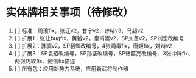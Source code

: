 # 实体牌相关事项（待修改）

1. [ ] 标准：周瑜fix，张辽v2，甘宁v2，许褚v3，马超v2
2. [ ] 扩展1：张让bugfix，黄钺v2，皇甫嵩v2，SP刘备v2，SP刘宏改编号
3. [ ] 扩展2：骅骝v2，SP貂蝉改编号，4张鸩毒fix，唐姬fix，刘辩v2
4. [ ] 扩展3：SP袁绍改编号，SP孙坚改编号，SP诸葛亮改编号、3张冲阵fix、两张巧取fix、鲍信fix描述
5. [ ] 所有包：应用新势力系统，应用新武将制作器
